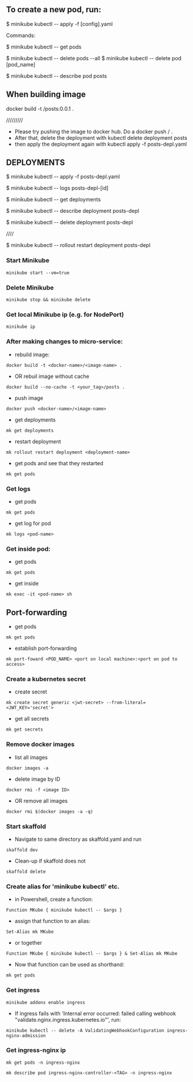 ## To create a new pod, run:

\$ minikube kubectl -- apply -f [config].yaml

Commands:

\$ minikube kubectl -- get pods

\$ minikube kubectl -- delete pods --all
\$ minikube kubectl -- delete pod [pod_name]

\$ minikube kubectl -- describe pod posts

## When building image

docker build -t <docker-name>/posts:0.0.1 .

/////////

- Please try pushing the image to docker hub. Do a docker push <yourdockerid>/<imagename> .
- After that, delete the deployment with kubectl delete deployment posts
- then apply the deployment again with kubectl apply -f posts-depl.yaml

## DEPLOYMENTS

\$ minikube kubectl -- apply -f posts-depl.yaml

\$ minikube kubectl -- logs posts-depl-[id]

\$ minikube kubectl -- get deployments

\$ minikube kubectl -- describe deployment posts-depl

\$ minikube kubectl -- delete deployment posts-depl

////

\$ minikube kubectl -- rollout restart deployment posts-depl

### Start Minikube

`minikube start --vm=true`

### Delete Minikube

`minikube stop && minikube delete`

### Get local Minikube ip (e.g. for NodePort)

`minikube ip`

### After making changes to micro-service:

- rebuild image:

`docker build -t <docker-name>/<image-name> .`

- OR rebuil image without cache

`docker build --no-cache -t <your_tag>/posts . `

- push image

`docker push <docker-name>/<image-name>`

- get deployments

`mk get deployments`

- restart deployment

`mk rollout restart deployment <deployment-name>`

- get pods and see that they restarted

`mk get pods`

### Get logs

- get pods

`mk get pods`

- get log for pod

`mk logs <pod-name>`

### Get inside pod:

- get pods

`mk get pods`

- get inside

`mk exec -it <pod-name> sh`

## Port-forwarding

- get pods

`mk get pods`

- establish port-forwarding

`mk port-foward <POD_NAME> <port on local machine>:<port on pod to access>`

### Create a kubernetes secret

- create secret

`mk create secret generic <jwt-secret> --from-literal=<JWT_KEY='secret'>`

- get all secrets

`mk get secrets`

### Remove docker images

- list all images

`docker images -a`

- delete image by ID

`docker rmi -f <image ID>`

- OR remove all images

`docker rmi $(docker images -a -q)`

### Start skaffold

- Navigate to same directory as skaffold.yaml and run

`skaffold dev`

- Clean-up if skaffold does not

`skaffold delete`

### Create alias for 'minikube kubectl' etc.

- in Powershell, create a function:

`Function MKube { minikube kubectl -- $args }`

- assign that function to an alias:

`Set-Alias mk MKube`

- or together

`Function MKube { minikube kubectl -- $args } & Set-Alias mk MKube`

- Now that function can be used as shorthand:

`mk get pods`

### Get ingress

`minikube addons enable ingress`

- If ingress fails with 'Internal error occurred: failed calling webhook "validate.nginx.ingress.kubernetes.io"', run:

`minikube kubectl -- delete -A ValidatingWebhookConfiguration ingress-nginx-admission`

### Get ingress-nginx ip

`mk get pods -n ingress-nginx`

`mk describe pod ingress-nginx-controller-<TAG> -n ingress-nginx`
